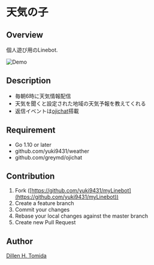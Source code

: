 天気の子
====

## Overview

個人遊び用のLinebot. 

![Demo](https://github.com/yuki9431/Demo/blob/master/linebot/sendWeatherDemo.gif?raw=true)

## Description
- 毎朝6時に天気情報配信
- 天気を聞くと設定された地域の天気予報を教えてくれる
- 返信イベントは[ojichat](https://github.com/greymd/ojichat)搭載

## Requirement
- Go 1.10 or later
- github.com/yuki9431/weather
- github.com/greymd/ojichat

## Contribution
1. Fork ([https://github.com/yuki9431/myLinebot](https://github.com/yuki9431/myLinebot))
2. Create a feature branch
3. Commit your changes
4. Rebase your local changes against the master branch
5. Create new Pull Request


## Author
[Dillen H. Tomida](https://twitter.com/t0mihir0)
